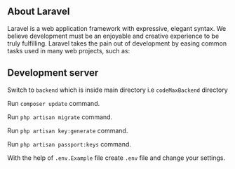 ## About Laravel

Laravel is a web application framework with expressive, elegant syntax. We believe development must be an enjoyable and creative experience to be truly fulfilling. Laravel takes the pain out of development by easing common tasks used in many web projects, such as:

## Development server

Switch to `backend` which is inside main directory i.e `codeMaxBackend` directory

Run `composer update` command.

Run `php artisan migrate` command.

Run `php artisan key:generate` command.

Run `php artisan passport:keys` command.

With the help of `.env.Example` file create `.env` file and change your settings.
